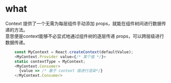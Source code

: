 # what
Context 提供了一个无需为每层组件手动添加 props，就能在组件树间进行数据传递的方法。  
意思便是context能够不必显式地通过组件树的逐层传递 props，可以跨层级进行数据传递。
```js
	const MyContext = React.createContext(defaultValue);
	<MyContext.Provider value={/* 某个值 */}>
	static contextType = MyContext;
	<MyContext.Consumer>
	  {value => /* 基于 context 值进行渲染*/}
	</MyContext.Consumer>